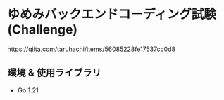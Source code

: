 # ゆめみバックエンドコーディング試験(Challenge)

https://qiita.com/taruhachi/items/56085228fe17537cc0d8

## 環境 & 使用ライブラリ

 - Go 1.21
